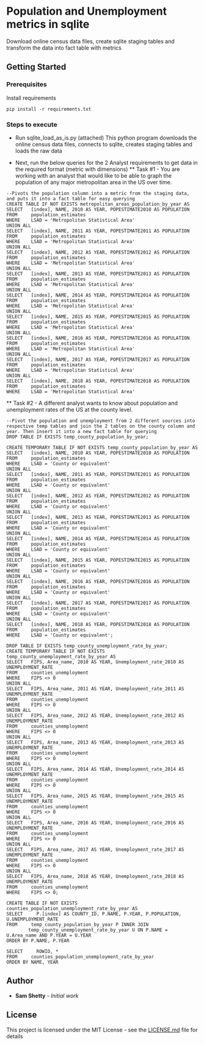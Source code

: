 # Population and Unemployment metrics in sqlite 

Download online census data files, create sqlite staging tables and transform the data into fact table with metrics 

## Getting Started

### Prerequisites

Install requirements

```
pip install -r requirements.txt
```

### Steps to execute

* Run sqlite_load_as_is.py (attached)
  This python program downloads the online census data files, connects to sqlite, creates staging tables and loads the raw data

* Next, run the below queries for the 2 Analyst requirements to get data in the required format (metric with dimensions) 
** Task #1 - You are working with an analyst that would like to be able to graph the population of any major metropolitan area in the US over time. 
```
--Pivots the population column into a metric from the staging data, and puts it into a fact table for easy querying
CREATE TABLE IF NOT EXISTS metropolitan_areas_population_by_year AS
SELECT   [index], NAME, 2010 AS YEAR, POPESTIMATE2010 AS POPULATION
FROM     population_estimates
WHERE    LSAD = 'Metropolitan Statistical Area'
UNION ALL
SELECT   [index], NAME, 2011 AS YEAR, POPESTIMATE2011 AS POPULATION
FROM     population_estimates
WHERE    LSAD = 'Metropolitan Statistical Area'
UNION ALL
SELECT   [index], NAME, 2012 AS YEAR, POPESTIMATE2012 AS POPULATION
FROM     population_estimates
WHERE    LSAD = 'Metropolitan Statistical Area'
UNION ALL
SELECT   [index], NAME, 2013 AS YEAR, POPESTIMATE2013 AS POPULATION
FROM     population_estimates
WHERE    LSAD = 'Metropolitan Statistical Area'
UNION ALL
SELECT   [index], NAME, 2014 AS YEAR, POPESTIMATE2014 AS POPULATION
FROM     population_estimates
WHERE    LSAD = 'Metropolitan Statistical Area'
UNION ALL
SELECT   [index], NAME, 2015 AS YEAR, POPESTIMATE2015 AS POPULATION
FROM     population_estimates
WHERE    LSAD = 'Metropolitan Statistical Area'
UNION ALL
SELECT   [index], NAME, 2016 AS YEAR, POPESTIMATE2016 AS POPULATION
FROM     population_estimates
WHERE    LSAD = 'Metropolitan Statistical Area'
UNION ALL
SELECT   [index], NAME, 2017 AS YEAR, POPESTIMATE2017 AS POPULATION
FROM     population_estimates
WHERE    LSAD = 'Metropolitan Statistical Area'
UNION ALL
SELECT   [index], NAME, 2018 AS YEAR, POPESTIMATE2018 AS POPULATION
FROM     population_estimates
WHERE    LSAD = 'Metropolitan Statistical Area'

```
** Task #2 - A different analyst wants to know about population and unemployment rates of the US at the county level.
```
--Pivot the population and unemployment from 2 different sources into respective temp tables and join the 2 tables on the county column and year. Then insert it into a new fact table for querying
DROP TABLE IF EXISTS temp_county_population_by_year;

CREATE TEMPORARY TABLE IF NOT EXISTS temp_county_population_by_year AS
SELECT   [index], NAME, 2010 AS YEAR, POPESTIMATE2010 AS POPULATION
FROM     population_estimates
WHERE    LSAD = 'County or equivalent'
UNION ALL
SELECT   [index], NAME, 2011 AS YEAR, POPESTIMATE2011 AS POPULATION
FROM     population_estimates
WHERE    LSAD = 'County or equivalent'
UNION ALL
SELECT   [index], NAME, 2012 AS YEAR, POPESTIMATE2012 AS POPULATION
FROM     population_estimates
WHERE    LSAD = 'County or equivalent'
UNION ALL
SELECT   [index], NAME, 2013 AS YEAR, POPESTIMATE2013 AS POPULATION
FROM     population_estimates
WHERE    LSAD = 'County or equivalent'
UNION ALL
SELECT   [index], NAME, 2014 AS YEAR, POPESTIMATE2014 AS POPULATION
FROM     population_estimates
WHERE    LSAD = 'County or equivalent'
UNION ALL
SELECT   [index], NAME, 2015 AS YEAR, POPESTIMATE2015 AS POPULATION
FROM     population_estimates
WHERE    LSAD = 'County or equivalent'
UNION ALL
SELECT   [index], NAME, 2016 AS YEAR, POPESTIMATE2016 AS POPULATION
FROM     population_estimates
WHERE    LSAD = 'County or equivalent'
UNION ALL
SELECT   [index], NAME, 2017 AS YEAR, POPESTIMATE2017 AS POPULATION
FROM     population_estimates
WHERE    LSAD = 'County or equivalent'
UNION ALL
SELECT   [index], NAME, 2018 AS YEAR, POPESTIMATE2018 AS POPULATION
FROM     population_estimates
WHERE    LSAD = 'County or equivalent';

DROP TABLE IF EXISTS temp_county_unemployment_rate_by_year;
CREATE TEMPORARY TABLE IF NOT EXISTS temp_county_unemployment_rate_by_year AS
SELECT   FIPS, Area_name, 2010 AS YEAR, Unemployment_rate_2010 AS UNEMPLOYMENT_RATE
FROM     counties_unemployment
WHERE    FIPS <> 0
UNION ALL
SELECT   FIPS, Area_name, 2011 AS YEAR, Unemployment_rate_2011 AS UNEMPLOYMENT_RATE
FROM     counties_unemployment
WHERE    FIPS <> 0
UNION ALL
SELECT   FIPS, Area_name, 2012 AS YEAR, Unemployment_rate_2012 AS UNEMPLOYMENT_RATE
FROM     counties_unemployment
WHERE    FIPS <> 0
UNION ALL
SELECT   FIPS, Area_name, 2013 AS YEAR, Unemployment_rate_2013 AS UNEMPLOYMENT_RATE
FROM     counties_unemployment
WHERE    FIPS <> 0
UNION ALL
SELECT   FIPS, Area_name, 2014 AS YEAR, Unemployment_rate_2014 AS UNEMPLOYMENT_RATE
FROM     counties_unemployment
WHERE    FIPS <> 0
UNION ALL
SELECT   FIPS, Area_name, 2015 AS YEAR, Unemployment_rate_2015 AS UNEMPLOYMENT_RATE
FROM     counties_unemployment
WHERE    FIPS <> 0
UNION ALL
SELECT   FIPS, Area_name, 2016 AS YEAR, Unemployment_rate_2016 AS UNEMPLOYMENT_RATE
FROM     counties_unemployment
WHERE    FIPS <> 0
UNION ALL
SELECT   FIPS, Area_name, 2017 AS YEAR, Unemployment_rate_2017 AS UNEMPLOYMENT_RATE
FROM     counties_unemployment
WHERE    FIPS <> 0
UNION ALL
SELECT   FIPS, Area_name, 2018 AS YEAR, Unemployment_rate_2018 AS UNEMPLOYMENT_RATE
FROM     counties_unemployment
WHERE    FIPS <> 0;

CREATE TABLE IF NOT EXISTS counties_population_unemployment_rate_by_year AS
SELECT     P.[index] AS COUNTY_ID, P.NAME, P.YEAR, P.POPULATION, U.UNEMPLOYMENT_RATE
FROM     temp_county_population_by_year P INNER JOIN
        temp_county_unemployment_rate_by_year U ON P.NAME = U.Area_name AND P.YEAR = U.YEAR
ORDER BY P.NAME, P.YEAR

SELECT     ROWID, *
FROM     counties_population_unemployment_rate_by_year
ORDER BY NAME, YEAR
```

## Author

* **Sam Shetty** - *Initial work* 

## License

This project is licensed under the MIT License - see the [LICENSE.md](LICENSE.md) file for details

